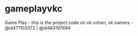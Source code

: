 # gameplayvkc
Game Play - this is the project code on vk cohen, vk owners - @id471103372 | @id483197694
